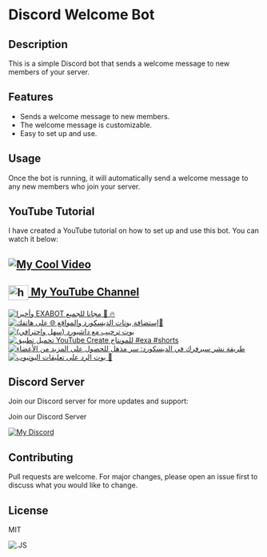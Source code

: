 # Discord Welcome Bot

## Description
This is a simple Discord bot that sends a welcome message to new members of your server.

## Features
- Sends a welcome message to new members.
- The welcome message is customizable.
- Easy to set up and use.

## Usage
Once the bot is running, it will automatically send a welcome message to any new members who join your server.

## YouTube Tutorial

I have created a YouTube tutorial on how to set up and use this bot. You can watch it below:

## [![My Cool Video](http://img.youtube.com/vi/xPg_J4-zQrY/0.jpg)](http://www.youtube.com/watch?v=xPg_J4-zQrY "My Cool Video")

<h2>
  <a href="https://www.youtube.com/c/exatube" target="_blank">
    <img align="center" src="https://raw.githubusercontent.com/rahuldkjain/github-profile-readme-generator/master/src/images/icons/Social/youtube.svg" alt="https://youtube.com/exatube" height="30" width="40" />
  My YouTube Channel</a>
</h2>

<!-- BEGIN YOUTUBE-CARDS -->
[![وأخيرا EXABOT مجانا للجميع 🥳 🔥](https://ytcards.demolab.com/?id=qjRNXbLzmfg&title=%D9%88%D8%A3%D8%AE%D9%8A%D8%B1%D8%A7+EXABOT+%D9%85%D8%AC%D8%A7%D9%86%D8%A7+%D9%84%D9%84%D8%AC%D9%85%D9%8A%D8%B9+%F0%9F%A5%B3+%F0%9F%94%A5&lang=en&timestamp=1704841514&background_color=%230d1117&title_color=%23ffffff&stats_color=%23dedede&max_title_lines=1&width=250&border_radius=5 "وأخيرا EXABOT مجانا للجميع 🥳 🔥")](https://www.youtube.com/watch?v=qjRNXbLzmfg)
[![إستضافة بوتات الديسكورد والمواقع 🌐 على هاتفك📱](https://ytcards.demolab.com/?id=u6u3qfGNR0I&title=%D8%A5%D8%B3%D8%AA%D8%B6%D8%A7%D9%81%D8%A9+%D8%A8%D9%88%D8%AA%D8%A7%D8%AA+%D8%A7%D9%84%D8%AF%D9%8A%D8%B3%D9%83%D9%88%D8%B1%D8%AF+%D9%88%D8%A7%D9%84%D9%85%D9%88%D8%A7%D9%82%D8%B9+%F0%9F%8C%90+%D8%B9%D9%84%D9%89+%D9%87%D8%A7%D8%AA%D9%81%D9%83%F0%9F%93%B1&lang=en&timestamp=1700826872&background_color=%230d1117&title_color=%23ffffff&stats_color=%23dedede&max_title_lines=1&width=250&border_radius=5 "إستضافة بوتات الديسكورد والمواقع 🌐 على هاتفك📱")](https://www.youtube.com/watch?v=u6u3qfGNR0I)
[![بوت ترحيب مع داشبورد (سهل واحترافي)](https://ytcards.demolab.com/?id=xPg_J4-zQrY&title=%D8%A8%D9%88%D8%AA+%D8%AA%D8%B1%D8%AD%D9%8A%D8%A8+%D9%85%D8%B9+%D8%AF%D8%A7%D8%B4%D8%A8%D9%88%D8%B1%D8%AF+%28%D8%B3%D9%87%D9%84+%D9%88%D8%A7%D8%AD%D8%AA%D8%B1%D8%A7%D9%81%D9%8A%29&lang=en&timestamp=1697395154&background_color=%230d1117&title_color=%23ffffff&stats_color=%23dedede&max_title_lines=1&width=250&border_radius=5 "بوت ترحيب مع داشبورد (سهل واحترافي)")](https://www.youtube.com/watch?v=xPg_J4-zQrY)
[![تحميل تطبيق YouTube Create للمونتاج #exa #shorts](https://ytcards.demolab.com/?id=wxjPYkw6wso&title=%D8%AA%D8%AD%D9%85%D9%8A%D9%84+%D8%AA%D8%B7%D8%A8%D9%8A%D9%82+YouTube+Create+%D9%84%D9%84%D9%85%D9%88%D9%86%D8%AA%D8%A7%D8%AC+%23exa+%23shorts&lang=en&timestamp=1695653413&background_color=%230d1117&title_color=%23ffffff&stats_color=%23dedede&max_title_lines=1&width=250&border_radius=5 "تحميل تطبيق YouTube Create للمونتاج #exa #shorts")](https://www.youtube.com/watch?v=wxjPYkw6wso)
[![طريقة نشر سيرفرك في الديسكورد: سر مذهل للحصول على المزيد من الأعضاء](https://ytcards.demolab.com/?id=vZwsY8jZiP8&title=%D8%B7%D8%B1%D9%8A%D9%82%D8%A9+%D9%86%D8%B4%D8%B1+%D8%B3%D9%8A%D8%B1%D9%81%D8%B1%D9%83+%D9%81%D9%8A+%D8%A7%D9%84%D8%AF%D9%8A%D8%B3%D9%83%D9%88%D8%B1%D8%AF%3A+%D8%B3%D8%B1+%D9%85%D8%B0%D9%87%D9%84+%D9%84%D9%84%D8%AD%D8%B5%D9%88%D9%84+%D8%B9%D9%84%D9%89+%D8%A7%D9%84%D9%85%D8%B2%D9%8A%D8%AF+%D9%85%D9%86+%D8%A7%D9%84%D8%A3%D8%B9%D8%B6%D8%A7%D8%A1&lang=en&timestamp=1692984738&background_color=%230d1117&title_color=%23ffffff&stats_color=%23dedede&max_title_lines=1&width=250&border_radius=5 "طريقة نشر سيرفرك في الديسكورد: سر مذهل للحصول على المزيد من الأعضاء")](https://www.youtube.com/watch?v=vZwsY8jZiP8)
[![بوت الرد على تعليقات اليوتيوب 🤖](https://ytcards.demolab.com/?id=PT8h6f6ZIAI&title=%D8%A8%D9%88%D8%AA+%D8%A7%D9%84%D8%B1%D8%AF+%D8%B9%D9%84%D9%89+%D8%AA%D8%B9%D9%84%D9%8A%D9%82%D8%A7%D8%AA+%D8%A7%D9%84%D9%8A%D9%88%D8%AA%D9%8A%D9%88%D8%A8+%F0%9F%A4%96&lang=en&timestamp=1654458210&background_color=%230d1117&title_color=%23ffffff&stats_color=%23dedede&max_title_lines=1&width=250&border_radius=5 "بوت الرد على تعليقات اليوتيوب 🤖")](https://www.youtube.com/watch?v=PT8h6f6ZIAI)
<!-- END YOUTUBE-CARDS -->

## Discord Server
Join our Discord server for more updates and support:

Join our Discord Server

[![My Discord](https://discord-readme-badge-mu.vercel.app/api?id=635933198035058700)](https://discord.gg/ejYNZwDVHH)

## Contributing
Pull requests are welcome. For major changes, please open an issue first to discuss what you would like to change.

## License
MIT


![.JS](https://media.licdn.com/dms/image/D4D22AQH56aIWLXAcsA/feedshare-shrink_800/0/1693577829454?e=1700092800&v=beta&t=wm8kFfVgJ-LLNHk_9PlelE6TmwTZ68-bCj_v057AoOc)
